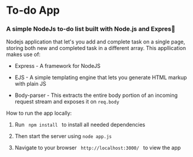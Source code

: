 # To-do App
### A simple NodeJs to-do list built with Node.js and Expres:bookmark_tabs:

Nodejs application that let's you add and complete task on a single page, storing both new and completed task in a different array. This appllication makes use of:

* Express - A framework for NodeJS

* EJS - A simple templating engine that lets you generate HTML markup with plain JS

* Body-parser - This extracts the entire body portion of an incoming request stream and exposes it on `req.body` 

How to run the app locally:

1. Run <code> npm install </code> to install all needed dependencies

1. Then start the server using `node app.js`

1. Navigate to your browser <code> http://localhost:3000/ </code> to view the app 
